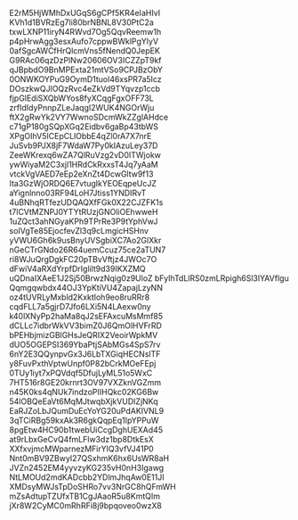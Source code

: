 E2rM5HjWMhDxUGqS6gCPf5KR4eIaHIvI
KVh1d1BVRzEg7li80brNBNL8V30PtC2a
txwLXNP11iryN4RWvd7Og5QqvReemw1h
p4pHrwAgg3esxAufo7cppwBWklPgYlyV
0afSgcAWCfHrQlcmVns5fNendQ0JepEK
G9RAc06qzDzPlNw20606OV3ICZZpT9kf
qJBpbdO9BnMPExta21mtVSo9CPJBzObY
0ONWKOYPuG9OymD1tuol46xsPR7a5Icz
DOszkwQJlOQzRvc4eZkVd9TYqvzp1ccb
fjpGlEdiSXQbWYos8fyXCqgFgxOFF73L
zrfIdIdyPnnpZLeJaqgI2WUK4NGOrWju
ftX2gRwYk2VY7WwnoSDcmWkZZglAHdce
c71gP180gSQpXGq2Eidbv6gaBp43tbWS
XPgOIhV5ICEpCLlObbE4qZl0rA7X7nrE
JuSvb9PJX8jF7WdaW7Py0kIAzuLey37D
ZeeWKrexq6wZA7QlRuVzg2vD0ITWjokw
ywWiyaM2C3xjl1HRdCkRxxsT4Jq7yAaM
vtckVgVAED7eEp2eXnZt4DcwGltw9f13
Ita3GzWjORDQ6E7vtugIkYEOEqpeUcJZ
aYignlnno03RF94LoH7Jtiss1YNDIRvT
4uBNhqRTfezUDQAQXfFGk0X22CJZFK1s
t7lCVtMZNPJ0YTYtRUzjGNOliOEhwweH
1uZQct3ahNGyaKPh9TPrRe3P9tYphVwJ
soIVgTe85EjocfevZl3q9cLmgicHSHnv
yVWU6Gh6k9usBnyUVSgbiXC7Ao2GlXkr
nGeCTrGNdo26R64uemCcuz75ce2aTUN7
ri8WJuQrgDgkFC20pTBvVftjz4JWOc7O
dFwiV4aRXdYrpfDrIglilt9d39IKXZMQ
uQDnaIXAeE1J2Sj50BrwzNqig0z9UloZ
bFyIhTdLlRS0zmLRpigh6Sl3lYAVflgu
Qqmgqwbdx44OJ3YpKtiVU4ZapajLzyNN
oz4tUVRLyMxbld2KxktIoh9eo8ruRRr8
cqdFLL7a5gjrD7Jfo6LXi5N4LAexw0ny
k40lXNyPp2haMa8qJ2sEFAxcuMsMmf85
dCLLc7idbrWkVV3bimZ0J6QmOlHVFrRD
bPEHbjmizGBlGHsJeQRIX2VeoirWpkMV
dUO5OGEPSI369YbaPtjSAbMGs4SpS7rv
6nY2E3QQynpvGx3J6LbTXGiqHECNslTF
y8FuvPxthVptwUnpf0P82bCrkMOeFEpj
0TUy1iyt7xPQVdqf5DfujLyML51o5WxC
7HT516r8GE20krnrt3OV97VXZknVGZmm
n45K0ks4qNUk7indzoPIIHQkc02KG6Bw
54lOBQeEaVt6MqMJtwqbXjkVUDIZjNKq
EaRJZoLbJQumDuEcYoYG20uPdAKIVNL9
3qTCiRBg59kxAk3R6gkQqpEq1IpYPPuW
8pgEtw4HC90b1twebUiCcgDghUEXAd45
at9rLbxGeCvQ4fmLFlw3dz1bp8DtkEsX
XXfxvjmcMWparnezMFirYIQ3vfVJ41P0
Nnt0mBV9ZBwyI27QSxhmK6hx6UsWR8aH
JVZn2452EM4yyvzyKG235vH0nH3Igawg
NtLMOUd2mdKADcbb2YDlmJhqAw0E11JI
XMDsyMWJsTpDoSHRo7vv3NrGC8hQFmWH
mZsAdtupTZUfxTB1CgJAaoR5u8KmtQIm
jXr8W2CyMC0mRhRFi8j9bpqoveo0wzX8
